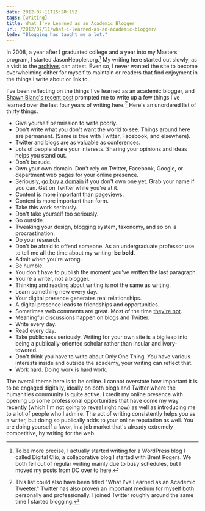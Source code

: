 ```yaml
---
date: 2012-07-11T15:20:15Z
tags: [writing]
title: What I've Learned as an Academic Blogger
url: /2012/07/11/what-i-learned-as-an-academic-blogger/
lede: "Blogging has taught me a lot."
---
```


In 2008, a year after I graduated college and a year into my Masters program, I started JasonHeppler.org.[^fn-precise] My writing here started out slowly, as a visit to the [archives](http://jasonheppler.org/archives.html) can attest. Even so, I never wanted the site to become overwhelming either for myself to maintain or readers that find enjoyment in the things I write about or link to. 

I've been reflecting on the things I've learned as an academic blogger, and [Shawn Blanc's recent post](http://shawnblanc.net/2012/07/50-things/) prompted me to write up a few things I've learned over the last four years of writing here.[^fn1-blogging] Here's an unordered list of thirty things.

* Give yourself permission to write poorly.
* Don't write what you don't want the world to see. Things around here are permanent. (Same is true with Twitter, Facebook, and elsewhere).
* Twitter and blogs are as valuable as conferences.
* Lots of people share your interests. Sharing your opinions and ideas helps you stand out.
* Don't be rude.
* Own your own domain. Don't rely on Twitter, Facebook, Google, or department web pages for your online presence.
* Seriously, [go buy a domain](https://www.hover.com/) if you don't own one yet. Grab your name if you can. Get on Twitter while you're at it.
* Content is more important than pageviews.
* Content is more important than form.
* Take this work seriously.
* Don't take yourself too seriously.
* Go outside.
* Tweaking your design, blogging system, taxonomy, and so on is procrastination.
* Do your research.
* Don't be afraid to offend someone. As an undergraduate professor use to tell me all the time about my writing: **be bold**.
* Admit when you're wrong.
* Be humble.
* You don't have to publish the moment you've written the last paragraph.
* You're a writer, not a blogger.
* Thinking and reading about writing is not the same as writing.
* Learn something new every day.
* Your digital presence generates real relationships. 
* A digital presence leads to friendships and opportunities.
* Sometimes web comments are great. Most of the time [they're not](http://www.jasonheppler.org/2011/03/01/why-i-dont-use-a-commenting-system.html). 
* Meaningful discussions happen on blogs and Twitter.
* Write every day.
* Read every day.
* Take publicness seriously. Writing for your own site is a big leap into being a publically-oriented scholar rather than insular and ivory-towered. 
* Don't think you have to write about Only One Thing. You have various interests inside and outside the academy, your writing can reflect that.
* Work hard. Doing work is hard work.

The overall theme here is to be online. I cannot overstate how important it is to be engaged digitally, ideally on both blogs and Twitter where the humanities community is quite active. I credit my online presence with opening up some professional opportunities that have come my way recently (which I'm not going to reveal right now) as well as introducing me to a lot of people who I admire. The act of writing consistently helps you as a writer, but doing so publically adds to your online reputation as well. You are doing yourself a favor, in a job market that's already extremely competitive, by writing for the web.

[^fn-precise]: To be more precise, I actually started writing for a WordPress blog I called Digital Clio, a collaborative blog I started with Brent Rogers. We both fell out of regular writing mainly due to busy schedules, but I moved my posts from DC over to here.

[^fn1-blogging]: This list could also have been titled "What I've Learned as an Academic Tweeter." Twitter has also proven an important medium for myself both personally and professionally. I joined Twitter roughly around the same time I started blogging.
